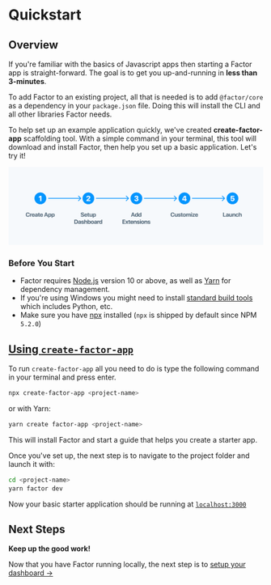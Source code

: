 # Quickstart

## Overview

If you're familiar with the basics of Javascript apps then starting a Factor app is straight-forward. The goal is to get you up-and-running in **less than 3-minutes**.

To add Factor to an existing project, all that is needed is to add `@factor/core` as a dependency in your `package.json` file. Doing this will install the CLI and all other libraries Factor needs.

To help set up an example application quickly, we've created **create-factor-app** scaffolding tool. With a simple command in your terminal, this tool will download and install Factor, then help you set up a basic application. Let's try it!

![Getting Started](./img/getting-started.svg)

### Before You Start

- Factor requires [Node.js](https://nodejs.org/en/) version 10 or above, as well as [Yarn](https://yarnpkg.com/en/) for dependency management.
- If you're using Windows you might need to install [standard build tools](https://github.com/felixrieseberg/windows-build-tools) which includes Python, etc.
- Make sure you have [npx](https://www.npmjs.com/package/npx) installed (`npx` is shipped by default since NPM `5.2.0`)

## [Using `create-factor-app`](#create-factor-app)

To run `create-factor-app` all you need to do is type the following command in your terminal and press enter.

```bash
npx create-factor-app <project-name>
```

or with Yarn:

```bash
yarn create factor-app <project-name>
```

This will install Factor and start a guide that helps you create a starter app.

Once you've set up, the next step is to navigate to the project folder and launch it with:

```bash
cd <project-name>
yarn factor dev
```

Now your basic starter application should be running at [`localhost:3000`](localhost:3000)

## Next Steps

**Keep up the good work!**

Now that you have Factor running locally, the next step is to [setup your dashboard &rarr;](./dashboard-setup)
